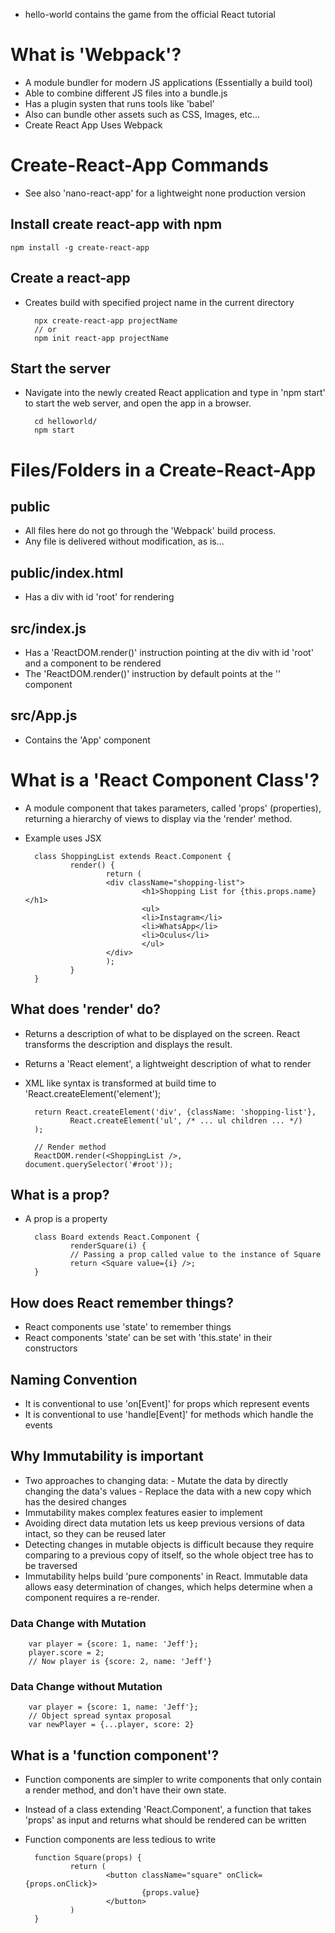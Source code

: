 - hello-world contains the game from the official React tutorial

# What is 'Webpack'?
- A module bundler for modern JS applications (Essentially a build tool)
- Able to combine different JS files into a bundle.js
- Has a plugin systen that runs tools like 'babel'
- Also can bundle other assets such as CSS, Images, etc...
- Create React App Uses Webpack

# Create-React-App Commands
- See also 'nano-react-app' for a lightweight none production version
## Install create react-app with npm
    npm install -g create-react-app

## Create a react-app
- Creates build with specified project name in the current directory

        npx create-react-app projectName
        // or
        npm init react-app projectName

## Start the server
- Navigate into the newly created React application and type in 'npm start' to start the web server, and open the app in a browser.

        cd helloworld/
        npm start

# Files/Folders in a Create-React-App
## public
- All files here do not go through the 'Webpack' build process.
- Any file is delivered without modification, as is...

## public/index.html
- Has a div with id 'root' for rendering

## src/index.js
- Has a 'ReactDOM.render()' instruction pointing at the div with id 'root' and a component to be rendered
- The 'ReactDOM.render()' instruction by default points at the '<App />' component

## src/App.js
- Contains the 'App' component

# What is a 'React Component Class'?
- A module component that takes parameters, called 'props' (properties), returning a hierarchy of views to display via the 'render' method.
- Example uses JSX

        class ShoppingList extends React.Component {
                render() {
                        return (
                        <div className="shopping-list">
                                <h1>Shopping List for {this.props.name}</h1>
                                <ul>
                                <li>Instagram</li>
                                <li>WhatsApp</li>
                                <li>Oculus</li>
                                </ul>
                        </div>
                        );
                }
        }

## What does 'render' do?
- Returns a description of what to be displayed on the screen. React transforms the description and displays the result.
- Returns a 'React element', a lightweight description of what to render
- XML like syntax is transformed at build time to 'React.createElement('element');

        return React.createElement('div', {className: 'shopping-list'},
                React.createElement('ul', /* ... ul children ... */)
        );

        // Render method
        ReactDOM.render(<ShoppingList />, document.querySelector('#root'));

## What is a prop?
- A prop is a property

        class Board extends React.Component {
                renderSquare(i) {
                // Passing a prop called value to the instance of Square
                return <Square value={i} />;
        }

## How does React remember things?
- React components use 'state' to remember things
- React components 'state' can be set with 'this.state' in their constructors

## Naming Convention
- It is conventional to use 'on[Event]' for props which represent events
- It is conventional to use 'handle[Event]' for methods which handle the events

## Why Immutability is important
- Two approaches to changing data:
        - Mutate the data by directly changing the data's values
        - Replace the data with a new copy which has the desired changes
- Immutability makes complex features easier to implement
- Avoiding direct data mutation lets us keep previous versions of data intact, so they can be reused later
- Detecting changes in mutable objects is difficult because they require comparing to a previous copy of itself, so the whole object tree has to be traversed
- Immutability helps build 'pure components' in React. Immutable data allows easy determination of changes, which helps determine when a component requires a re-render.

### Data Change with Mutation
        var player = {score: 1, name: 'Jeff'};
        player.score = 2;
        // Now player is {score: 2, name: 'Jeff'}

### Data Change without Mutation
        var player = {score: 1, name: 'Jeff'};
        // Object spread syntax proposal
        var newPlayer = {...player, score: 2}

## What is a 'function component'?
- Function components are simpler to write components that only contain a render method, and don't have their own state.
- Instead of a class extending 'React.Component', a function that takes 'props' as input and returns what should be rendered can be written
- Function components are less tedious to write

        function Square(props) {
                return (
                        <button className="square" onClick={props.onClick}>
                                {props.value}
                        </button>
                )
        }